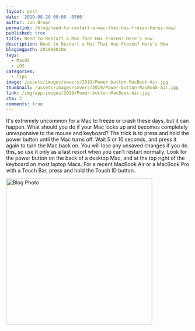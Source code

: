 ```yaml
---
layout: post
date: '2019-08-20 00:00 -0500'
author: Jon Brown
permalink: /blog/need-to-restart-a-mac-that-has-frozen-heres-how/
published: true
title: Need to Restart a Mac That Has Frozen? Here’s How
description: Need to Restart a Mac That Has Frozen? Here’s How
blogimgpath: 20190801Ne
tags:
  - MacOS
  - iOS
categories:
  - tips
image: /assets/images/covers/2019/Power-button-MacBook-Air.jpg
thumbnail: /assets/images/covers/2019/Power-button-MacBook-Air.jpg
link: /img/app-images/2019/Power-button-MacBook-Air.jpg
cta: 3
comments: true
---
```

It's extremely uncommon for a Mac to freeze or crash these days, but it
can happen. What should you do if your Mac locks up and becomes
completely unresponsive to the mouse and keyboard? The trick is to press
and hold the power button until the Mac turns off. Wait 5 or 10 seconds,
and press it again to turn the Mac back on. You will lose any unsaved
changes if you do this, so use it only as a last resort when you can't
restart normally. Look for the power button on the back of a desktop
Mac, and at the top right of the keyboard on most laptop Macs. For a
recent MacBook Air or a MacBook Pro with a Touch Bar, press and hold the
Touch ID button.

<img alt="Blog Photo" src="{{ site.site_cdn }}/assets/images/blog/2019/20190801Ne/image2.jpg" class="img-fluid rounded m-2" width="400" />
